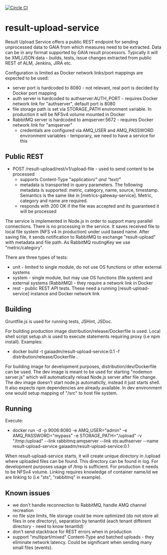 [![Circle CI](https://circleci.com/gh/gaia-adm/result-upload-service.svg?style=svg)](https://circleci.com/gh/gaia-adm/result-upload-service)

# result-upload-service

Result Upload Service offers a public REST endpoint for sending unprocessed data to GAIA from which measures need to be extracted. Data can be in any format supported by GAIA result processors. Typically it will be XML/JSON data - builds, tests, issue changes extracted from public REST of ALM, Jenkins, JIRA etc.

Configuration is limited as Docker network links/port mappings are expected to be used:
- server port is hardcoded to 8080 - not relevant, real port is decided by Docker port mapping
- auth server is hardcoded to authserver:AUTH_PORT - requires Docker network link for "authserver", default port is 8080
- file storage path is set via STORAGE_PATH environment variable. In production it will be NFSv4 volume mounted in Docker
- RabbitMQ server is hardcoded to amqserver:5672 -  requires Docker network link for "amqserver"
    - credentials are configured via AMQ_USER and AMQ_PASSWORD environment variables - temporary, we need to have a service for this

## Public REST
- POST /result-upload/rest/v1/upload-file - used to send content to be processed
    - supports Content-Type "application/*" and "text/*"
    - metadata is transported in query parameters. The following metadata is supported: metric, category, name, source, timestamp. Semantics is the same like in [metrics-gateway-service]. Metric, category and name are required.
    - responds with 200 OK if the file was accepted and its guaranteed it will be processed

The service is implemented in Node.js in order to support many parallel connections. There is no processing in the service. It saves received file to local file system (NFS v4 in production) under uuid based name. After saving file, it sends notification to RabbitMQ to exchange "result-upload" with metadata and file path. As RabbitMQ routingKey we use "metric/category".

There are three types of tests:
- unit - limited to single module, do not use OS functions or other external systems
- system - single module, but may use OS functions (file system) and external systems (RabbitMQ) - they require a network link in Docker
- rest - public REST API tests. These need a running [result-upload-service] instance and Docker network link

## Building

Gruntfile.js is used for running tests, JSHint, JSDoc.

For building production image distribution/release/Dockerfile is used. Local shell script setup.sh is used to execute statements requiring proxy (i.e npm install).
Examples:
- docker build -t gaiaadm/result-upload-service:0.1 -f distribution/release/Dockerfile .

For building image for development purposes, distribution/dev/Dockerfile can be used. The dev image is meant to be used for starting "nodemon server.js" which will automatically reload Node.js server after file change. The dev image doesn't start node.js automaticlly, instead it just starts shell. It also expects npm dependencies are already available. In dev environment one would setup mapping of "/src" to host file system.

## Running

Execute:
- docker run -d -p 9006:8080 -e AMQ_USER="admin" -e AMQ_PASSWORD="mypass" -e STORAGE_PATH="/upload" -v "/tmp:/upload" --link rabbitmq:amqserver --link sts:authserver --name result-upload-service gaiaadm/result-upload-service:0.1

When result-upload-service starts, it will create unique directory in /upload where uploaded files can be found. This directory can be found in log. For development purposes usage of /tmp is sufficient. For production it needs to be NFSv4 volume. Linking requires knowledge of container name/id we are linking to (i.e "sts", "rabbitmq" in example).

## Known issues
- we don't handle reconnection to RabbitMQ, handle AMQ channel recreation
- no file size limits, file storage could be more optimized (do not store all files in one directory), separation by tenantId (each tenant different directory - need to know tenantId)
- don't send stacktrace for REST errors when in production
- support "multipart/mixed" Content-Type and batched uploads - they eliminate network latency. Could be significant when sending many small files (events).
